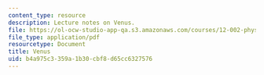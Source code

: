 ```yaml
---
content_type: resource
description: Lecture notes on Venus.
file: https://ol-ocw-studio-app-qa.s3.amazonaws.com/courses/12-002-physics-and-chemistry-of-the-terrestrial-planets-fall-2008/b4a975c3359a1b30cbf8d65cc6327576_MIT12_002f08_lec34.pdf
file_type: application/pdf
resourcetype: Document
title: Venus
uid: b4a975c3-359a-1b30-cbf8-d65cc6327576
---
```

